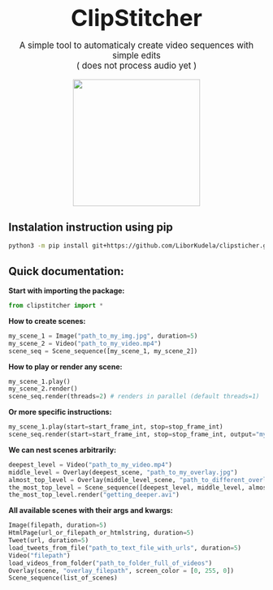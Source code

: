 <div align="center">
<b style="font-size:320%;">ClipStitcher</b>
<p style="font-size:120%;">
A simple tool to automaticaly create video sequences with simple edits<br>
( does not process audio yet )
</p>
  <img src="logo.png?raw=True" width="250"/>
</div>

## Instalation instruction using pip
```bash  
python3 -m pip install git+https://github.com/LiborKudela/clipsticher.git
```  

## Quick documentation:

**Start with importing the package:**
```python
from clipstitcher import *
```

**How to create scenes:**
```python
my_scene_1 = Image("path_to_my_img.jpg", duration=5)
my_scene_2 = Video("path_to_my_video.mp4")
scene_seq = Scene_sequence([my_scene_1, my_scene_2])
```

**How to play or render any scene:**
```python
my_scene_1.play()
my_scene_2.render()
scene_seq.render(threads=2) # renders in parallel (default threads=1)
```

**Or more specific instructions:**
```python
my_scene_1.play(start=start_frame_int, stop=stop_frame_int)
scene_seq.render(start=start_frame_int, stop=stop_frame_int, output="my_video.avi")
```

**We can nest scenes arbitrarily:**
```python
deepest_level = Video("path_to_my_video.mp4")
middle_level = Overlay(deepest_scene, "path_to_my_overlay.jpg")
almost_top_level = Overlay(middle_level_scene, "path_to_different_overlay.jpg")
the_most_top_level = Scene_sequence([deepest_level, middle_level, almost_top_level])
the_most_top_level.render("getting_deeper.avi")
```

**All available scenes with their args and kwargs:**
```python
Image(filepath, duration=5)
HtmlPage(url_or_filepath_or_htmlstring, duration=5)
Tweet(url, duration=5)
load_tweets_from_file("path_to_text_file_with_urls", duration=5)
Video("filepath")
load_videos_from_folder("path_to_folder_full_of_videos")
Overlay(scene, "overlay_filepath", screen_color = [0, 255, 0])
Scene_sequence(list_of_scenes)
```


